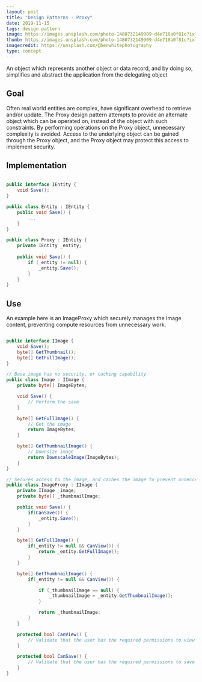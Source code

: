 ```yaml
---
layout: post
title: "Design Patterns - Proxy"
date: 2019-11-15
tags: design pattern
image: https://images.unsplash.com/photo-1480732149909-d4e710a0f81c?ixlib=rb-1.2.1&ixid=eyJhcHBfaWQiOjEyMDd9
thumb: https://images.unsplash.com/photo-1480732149909-d4e710a0f81c?ixlib=rb-1.2.1&ixid=eyJhcHBfaWQiOjEyMDd9&auto=format&fit=crop&w=500&q=60
imagecredit: https://unsplash.com/@benwhitephotography
type: concept
---
```

An object which represents another object or data record, and by doing so, simplifies and abstract the application from the delegating object

## Goal

Often real world entities are complex, have significant overhead to retrieve and/or update.  The Proxy design pattern attempts to provide an alternate object which can be operated on, instead of the object with such constraints.  By performing operations on the Proxy object, unnecessary complexity is avoided. Access to the underlying object can be gained through the Proxy object, and the Proxy object may protect this access to implement security.

## Implementation

```csharp

public interface IEntity {
    void Save();
}

public class Entity : IEntity {
    public void Save() {
        ...
    }
}

public class Proxy : IEntity {
    private IEntity _entity;
    
    public void Save() {
        if (_entity != null) {
            _entity.Save();
        }
    }
}

```

## Use

An example here is an ImageProxy which securely manages the Image content, preventing compute resources from unnecessary work.

```csharp 

public interface IImage {
    void Save();
    byte[] GetThumbnail();
    byte[] GetFullImage();
}

// Base image has no security, or caching capability
public class Image : IImage {
    private byte[] ImageBytes;

    void Save() {
        // Perform the save
    }

    byte[] GetFullImage() {
        // Get the image
        return ImageBytes; 
    }

    byte[] GetThumbnailImage() {
        // Downsize image
        return DownscaleImage(ImageBytes);
    }
}

// Secures access to the image, and caches the image to prevent unneccessary work to recreate it. 
public class ImageProxy : IImage {
    private IImage _image;
    private byte[] _thumbnailImage;

    public void Save() {
        if(CanSave()) {
            _entity.Save();
        }
    }

    byte[] GetFullImage() {
        if(_entity != null && CanView()) {
            return _entity.GetFullImage();
        }    
    }

    byte[] GetThumbnailImage() {
        if(_entity != null && CanView()) {

            if (_thumbnailImage == null) {
                _thumbnailImage = _entity.GetThumbnailImage();
            }

            return _thumbnailImage;
        } 
    }

    protected bool CanView() {
        // Validate that the user has the required permissions to view
    }

    protected bool CanSave() {
        // Validate that the user has the required permissions to save
    }
}
```